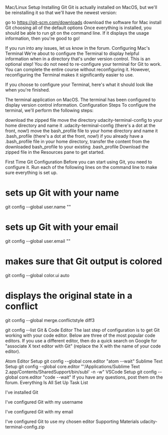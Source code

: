 Mac/Linux Setup
Installing Git
Git is actually installed on MacOS, but we'll be reinstalling it so that we'll have the newest version:

go to https://git-scm.com/downloads
download the software for Mac
install Git choosing all of the default options
Once everything is installed, you should be able to run git on the command line. If it displays the usage information, then you're good to go!

If you run into any issues, let us know in the forum.
Configuring Mac's Terminal
We're about to configure the Terminal to display helpful information when in a directory that's under version control. This is an optional step! You do not need to re-configure your terminal for Git to work. You can complete the entire course without reconfiguring it. However, reconfiguring the Terminal makes it significantly easier to use.

If you choose to configure your Terminal, here's what it should look like when you're finished.

The terminal application on MacOS. The terminal has been configured to display version control information.
Configuration Steps
To configure the terminal, we'll perform the following steps:

download the zipped file
move the directory udacity-terminal-config to your home directory and name it .udacity-terminal-config (there's a dot at the front, now!)
move the bash_profile file to your home directory and name it .bash_profile (there's a dot at the front, now!)
if you already have a .bash_profile file in your home directory, transfer the content from the downloaded bash_profile to your existing .bash_profile
Download the zipped file in the Resources pane to get started.

First Time Git Configuration
Before you can start using Git, you need to configure it. Run each of the following lines on the command line to make sure everything is set up.

# sets up Git with your name
git config --global user.name "<Your-Full-Name>"

# sets up Git with your email
git config --global user.email "<your-email-address>"

# makes sure that Git output is colored
git config --global color.ui auto

# displays the original state in a conflict
git config --global merge.conflictstyle diff3

git config --list
Git & Code Editor
The last step of configuration is to get Git working with your code editor. Below are three of the most popular code editors. If you use a different editor, then do a quick search on Google for "associate X text editor with Git" (replace the X with the name of your code editor).

Atom Editor Setup
git config --global core.editor "atom --wait"
Sublime Text Setup
git config --global core.editor "'/Applications/Sublime Text 2.app/Contents/SharedSupport/bin/subl' -n -w"
VSCode Setup
git config --global core.editor "code --wait"
If you have any questions, post them on the forum.
Everything Is All Set Up
Task List

I've installed Git

I've configured Git with my username

I've configured Git with my email

I've configured Git to use my chosen editor
Supporting Materials
 udacity-terminal-config.zip